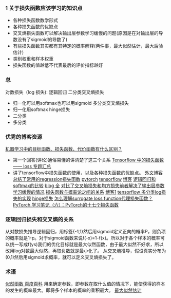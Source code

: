 ### 1 关于损失函数应该学习的知识点
- 各种损失函数数学形式
- 各种损失函数的优缺点
- 交叉熵损失函数可以解决输出层参数学习缓慢的问题(原因是在对输出层的导数没有了sigmoid的导数了)
- 有些损失函数其实都有其特定的概率解释(两件事，最大似然估计，最大后验估计)
- 类别权重和样本权重
- 损失函数的值越低不代表最后的评价指标越好


### 总
对数损失（log 损失): 逻辑回归
二分类交叉熵损失
- 归一化可以用softmax也可以用sigmoid
多分类交叉熵损失
- 归一化用softmax
hinge损失
- 二分类
- 多分类

### 优秀的博客资源
[机器学习中的目标函数、损失函数、代价函数有什么区别？](机器学习中的目标函数、损失函数、代价函数有什么区别？)
- 第一个回答(评论)通俗易懂的讲清楚了这三个关系
[Tensorflow 中的损失函数 —— loss 专题汇总](https://zhuanlan.zhihu.com/p/44216830)
- 讲了tensorflow中损失函数的使用，以及各种损失函数的优缺点。
[外文博客总结了常用的regression损失函数](https://heartbeat.fritz.ai/5-regression-loss-functions-all-machine-learners-should-know-4fb140e9d4b0)
[pytorch](https://pytorch.org/docs/stable/nn.html#loss-functions)
[tensorflow]()
[博客](https://www.cnblogs.com/lliuye/p/9549881.html)
[逻辑回归和softmax的比较](https://blog.csdn.net/hahaha_2017/article/details/81066673)
[blog 全](http://www.csuldw.com/2016/03/26/2016-03-26-loss-function/)
[对比了交叉熵损失和均方损失前者解决了输出层参数学习缓慢的情况](https://zhuanlan.zhihu.com/p/37217242)
[损失函数与概率论之间的关系](https://zhuanlan.zhihu.com/p/33568166)
[博客1](https://blog.csdn.net/wodemimashi125/article/details/82421484)
[tensorflow 多分类log损失的实现](https://stackoverflow.com/questions/53027819/tf-losses-log-loss-for-multiply-classes)
[hinge损失](https://www.cnblogs.com/guoyaohua/p/9436237.html)
[怎么理解surrogate loss function代理损失函数？](http://sofasofa.io/forum_main_post.php?postid=1000605)
[PyTorch 学习笔记（六）：PyTorch的十七个损失函数](https://zhuanlan.zhihu.com/p/61379965)


### 逻辑回归损失和交叉熵的关系
从对数损失推导逻辑回归，用标签{-1,1}然后用sigmoid定义正向的概率P，则负项的概率就是1-p。对于sigmoid函数来说f(-x)=1-f(x)。所以对于各个样本的概率可以统一写成f(ys)我们的优化目标就是最大似然函数，由于最大似然不好求，所以改用log对数最大似然，再取负数就是最小化了。
从交叉熵推导，假设真实分布为(0,1)然后用sigmoid求概率，就可以定义交叉熵损失了。

### 术语
[似然函数 百度百科](https://baike.baidu.com/item/%E4%BC%BC%E7%84%B6%E5%87%BD%E6%95%B0/6011241?fr=aladdin)
用来确定参数，即参数在取什么值的情况下，能使获得的样本的发生的概率最大。即将多个样本的概率的乘积最大。
[最大似然估计](https://baike.baidu.com/item/%E6%9C%80%E5%A4%A7%E4%BC%BC%E7%84%B6%E4%BC%B0%E8%AE%A1)

